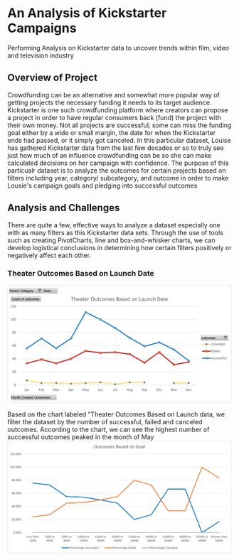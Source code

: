 # An Analysis of Kickstarter Campaigns
Performing Analysis on Kickstarter data to uncover trends within film, video and television industry
## Overview of Project
Crowdfunding can be an alternative and somewhat more popular way of getting projects the necessary funding it needs to its target audience. Kickstarter is one such crowdfunding platform where creators can propose a project in order to have regular consumers back (fund) the project with their own money. Not all projects are successful; some can miss the funding goal either by a wide or small margin, the date for when the Kickstarter ends had passed, or it simply got canceled. In this particular dataset, Louise has gathered Kickstarter data from the last few decades or so to truly see just how much of an influence crowdfunding can be so she can make calculated decisions on her campaign with confidence. The purpose of this particualr dataset is to analyze the outcomes for certain projects based on filters including year, category/ subcategory, and outcome in order to make Lousie's campaign goals and pledging into successful outcomes
## Analysis and Challenges
There are quite a few, effective ways to analyze a dataset especially one with as many filters as this Kickstarter data sets. Through the use of tools such as creating PivotCharts, line and box-and-whisker charts, we can develop logistical conclusions in determining how certain filters positively or negatively affect each other.

### Theater Outcomes Based on Launch Date
![](resources/Theater_Outcomes_vs_Launch.png)

Based on the chart labeled "Theater Outcomes Based on Launch data, we filter the dataset by the number of successful, failed and canceled outcomes. According to the chart, we can see the highest number of successful outcomes peaked in the month of May
![](resources/Outcomes_vs_Goals.png)
